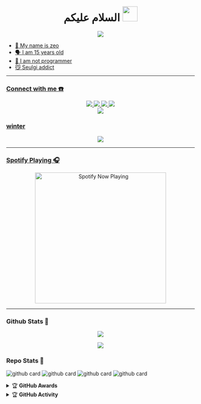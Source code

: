 <h1 align="center">السلام عليكم <img src="https://user-images.githubusercontent.com/1303154/88677602-1635ba80-d120-11ea-84d8-d263ba5fc3c0.gif" width="40px" alt=""><br></h1>
<p align="center">
  <a href="https://instagram.com/hi_sseulgi"><img src="https://telegra.ph/file/722ef39f5c62bfcc27596.jpg" />
</p>

<p align="center">

- 👼 My name is zeo 
- 🗣️ I am 15 years old 
- 🔭 I am not programmer
- 😼 Seulgi addict

</p>

------
### Connect with me ☎️
<p align="center">
  <a href="https://instagram.com/abied.gilang"><img src="https://img.shields.io/badge/Instagram-E4405F?style=for-the-badge&logo=instagram&logoColor=white"/> 
  <a href="https://wa.me/6289516207932"><img src="https://img.shields.io/badge/WhatsApp-25D366?style=for-the-badge&logo=whatsapp&logoColor=white" />
  <a href="https://t.me/bandarbokebs"><img src="https://img.shields.io/badge/Telegram-%230088cc.svg?&style=for-the-badge&logo=telegram&logoColor=white" />
  <a href="https://open.spotify.com/user/31nuzemgd72h4llo3dnl2pshegeu?si=i8TZu-ohSFCOglHWv0boaA"><img src="https://img.shields.io/badge/Spotify-25D366?style=for-the-badge&logo=spotify&logoColor=white" /> <br>
  <a href="https://github.com/zeocx"><img src="https://img.shields.io/badge/-GitHub-black?style=flat-square&logo=github" />
</p>

### winter
<p align="center">
  <img src="https://github.com/zeocx/zeocx/blob/main/ezgif-4-93ccd5b9d6.gif" />
</p>

------

### Spotify Playing 🎧

<p align="center">
  <a href="https://open.spotify.com/user/31nuzemgd72h4llo3dnl2pshegeu?si=i8TZu-ohSFCOglHWv0boaA" target="_blank"><img src="https://now-playing-on-spotify.vercel.app/api/spotify" alt="Spotify Now Playing" width="350"/></a>
</p>

------

### Github Stats 🚀

<p align="center"><a href="https://github.com/zeocx"><img src="https://github-readme-stats.vercel.app/api?username=zeocx&show_icons=true&theme=radical"></a></p>
<p align="center"><a href="https://github.com/zeocx"><img src="https://github-readme-stats.vercel.app/api/top-langs/?username=zeocx&theme=radical&layout=compact"></a></p> 

### Repo Stats 🔭
![github card](https://github-readme-stats.vercel.app/api/pin/?username=zeocx&repo=zeo-md-v3&theme=dark)
![github card](https://github-readme-stats.vercel.app/api/pin/?username=zeocx&repo=zeo-v7&theme=nightowl)
![github card](https://github-readme-stats.vercel.app/api/pin/?username=zeocx&repo=zeo-v11&theme=dark)
![github card](https://github-readme-stats.vercel.app/api/pin/?username=zeocx&repo=zeocx&theme=nightowl)


<details>
    <summary>&#127942 <b>GitHub Awards</b></summary><br/>

![Github Trophy](https://github-profile-trophy.vercel.app/?username=phaticusthiccy)

</details>

<details>
    <summary>&#127942 <b>GitHub Activity</b></summary><br/>

![Metrics](https://metrics.lecoq.io/zeeoneofc?template=classic&repositories.forks=true&languages=1&languages.colors=github&languages.threshold=0%25&config.timezone=Asia%2FMakassar)

</details> 
